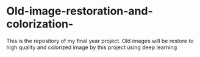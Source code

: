 # Old-image-restoration-and-colorization-
This is the repository of my final year project.  Old images will be restore to high quality and colorized image by this project using deep learning
